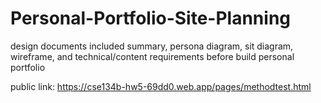 # Personal-Portfolio-Site-Planning
design documents included summary, persona diagram, sit diagram, wireframe, and technical/content requirements before build personal portfolio

public link: https://cse134b-hw5-69dd0.web.app/pages/methodtest.html
